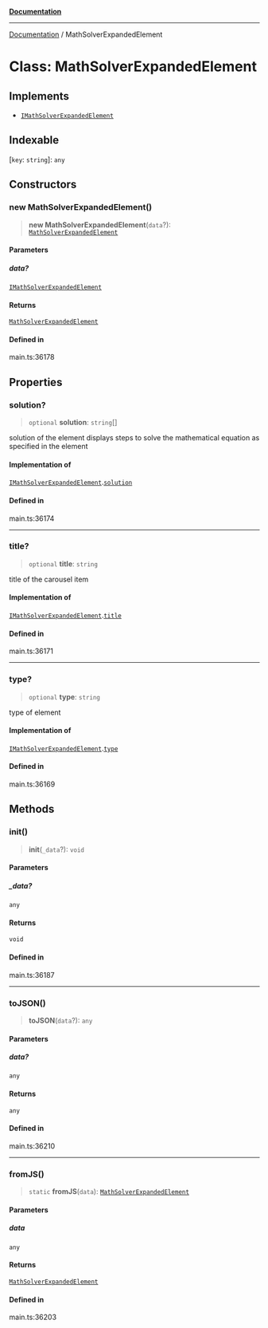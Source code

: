 [**Documentation**](../README.md)

***

[Documentation](../README.md) / MathSolverExpandedElement

# Class: MathSolverExpandedElement

## Implements

- [`IMathSolverExpandedElement`](../interfaces/IMathSolverExpandedElement.md)

## Indexable

 \[`key`: `string`\]: `any`

## Constructors

### new MathSolverExpandedElement()

> **new MathSolverExpandedElement**(`data`?): [`MathSolverExpandedElement`](MathSolverExpandedElement.md)

#### Parameters

##### data?

[`IMathSolverExpandedElement`](../interfaces/IMathSolverExpandedElement.md)

#### Returns

[`MathSolverExpandedElement`](MathSolverExpandedElement.md)

#### Defined in

main.ts:36178

## Properties

### solution?

> `optional` **solution**: `string`[]

solution of the element
displays steps to solve the mathematical equation as specified in the element

#### Implementation of

[`IMathSolverExpandedElement`](../interfaces/IMathSolverExpandedElement.md).[`solution`](../interfaces/IMathSolverExpandedElement.md#solution)

#### Defined in

main.ts:36174

***

### title?

> `optional` **title**: `string`

title of the carousel item

#### Implementation of

[`IMathSolverExpandedElement`](../interfaces/IMathSolverExpandedElement.md).[`title`](../interfaces/IMathSolverExpandedElement.md#title)

#### Defined in

main.ts:36171

***

### type?

> `optional` **type**: `string`

type of element

#### Implementation of

[`IMathSolverExpandedElement`](../interfaces/IMathSolverExpandedElement.md).[`type`](../interfaces/IMathSolverExpandedElement.md#type)

#### Defined in

main.ts:36169

## Methods

### init()

> **init**(`_data`?): `void`

#### Parameters

##### \_data?

`any`

#### Returns

`void`

#### Defined in

main.ts:36187

***

### toJSON()

> **toJSON**(`data`?): `any`

#### Parameters

##### data?

`any`

#### Returns

`any`

#### Defined in

main.ts:36210

***

### fromJS()

> `static` **fromJS**(`data`): [`MathSolverExpandedElement`](MathSolverExpandedElement.md)

#### Parameters

##### data

`any`

#### Returns

[`MathSolverExpandedElement`](MathSolverExpandedElement.md)

#### Defined in

main.ts:36203
